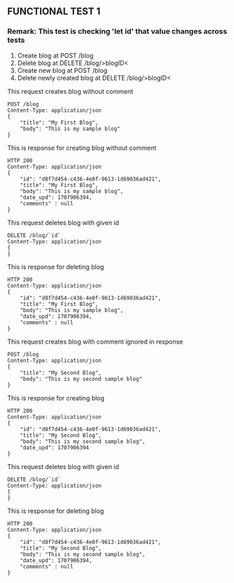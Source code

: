 ## FUNCTIONAL TEST 1
### Remark: This test is checking 'let id' that value changes across tests
1) Create blog at POST /blog
2) Delete blog at DELETE /blog/>blogID<
3) Create new blog at POST /blog
4) Delete newly created blog at DELETE /blog/>blogID<


This request creates blog without comment
```docassertrequest
POST /blog
Content-Type: application/json
{
    "title": "My First Blog",
    "body": "This is my sample blog"
}
```

This is response for creating blog without comment
```docassertresponse
HTTP 200
Content-Type: application/json
{
    "id": "d8f7d454-c436-4e0f-9613-1d69036ad421",
    "title": "My First Blog",
    "body": "This is my sample blog",
    "date_upd": 1707906394,
    "comments" : null
}
```
[ignore]: # ($.id)
[ignore]: # ($.date_upd)
[let id]: # ($.id)



This request deletes blog with given id
```docassertrequest
DELETE /blog/`id`
Content-Type: application/json
{
}
```

This is response for deleting blog
```docassertresponse
HTTP 200
Content-Type: application/json
{
    "id": "d8f7d454-c436-4e0f-9613-1d69036ad421",
    "title": "My First Blog",
    "body": "This is my sample blog",
    "date_upd": 1707906394,
    "comments" : null
}
```
[ignore]: # ($.id)
[ignore]: # ($.date_upd)
[ignore]: # ($.comments)



This request creates blog with comment ignored in response
```docassertrequest
POST /blog
Content-Type: application/json
{
    "title": "My Second Blog",
    "body": "This is my second sample blog"
}
```

This is response for creating blog
```docassertresponse
HTTP 200
Content-Type: application/json
{
    "id": "d8f7d454-c436-4e0f-9613-1d69036ad421",
    "title": "My Second Blog",
    "body": "This is my second sample blog",
    "date_upd": 1707906394
}
```
[ignore]: # ($.id)
[ignore]: # ($.date_upd)
[ignore]: # ($.comments)
[let id]: # ($.id)


This request deletes blog with given id
```docassertrequest
DELETE /blog/`id`
Content-Type: application/json
{
}
```

This is response for deleting blog
```docassertresponse
HTTP 200
Content-Type: application/json
{
    "id": "d8f7d454-c436-4e0f-9613-1d69036ad421",
    "title": "My Second Blog",
    "body": "This is my second sample blog",
    "date_upd": 1707906394,
    "comments" : null
}
```
[ignore]: # ($.id)
[ignore]: # ($.date_upd)
[ignore]: # ($.comments)
